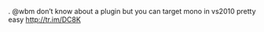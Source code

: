 <!--
id: 228217811
link: http://kevinisom.info/post/228217811/wbm-dont-know-about-a-plugin-but-you-can
slug: wbm-dont-know-about-a-plugin-but-you-can
date: Sat Oct 31 2009 09:37:26 GMT+1300 (NZDT)
raw: {"blog_name":"kevinisom","id":228217811,"post_url":"http://kevinisom.info/post/228217811/wbm-dont-know-about-a-plugin-but-you-can","slug":"wbm-dont-know-about-a-plugin-but-you-can","type":"text","date":"2009-10-30 20:37:26 GMT","timestamp":1256935046,"state":"published","format":"html","reblog_key":"RRcxLWg8","tags":[],"short_url":"http://tmblr.co/Zw68YyDcbFJ","highlighted":[],"feed_item":"http://twitter.com/kev_nz/statuses/5294453854","from_feed_id":"650289","note_count":0,"title":null,"body":"<p>. @wbm don&#8217;t know about a plugin but you can target mono in vs2010 pretty easy <a href=\"http://tr.im/DC8K\" target=\"_blank\">http://tr.im/DC8K</a></p>"}
publish: 2009-10-031
tags: 
title: null
-->


. @wbm don’t know about a plugin but you can target mono in vs2010
pretty easy <http://tr.im/DC8K>


